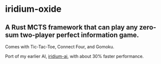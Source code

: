 # iridium-oxide
## A Rust MCTS framework that can play any zero-sum two-player perfect information game.

Comes with Tic-Tac-Toe, Connect Four, and Gomoku.

Port of my earlier AI, [iridium-ai](https://github.com/cosmobobak/iridium-ai), with about 30% faster performance.
